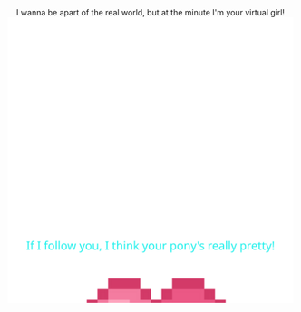 <div align="center"> I wanna be apart of the real world, but at the minute I'm your virtual girl!
<br>
<img src="prl.svg">

</div>
